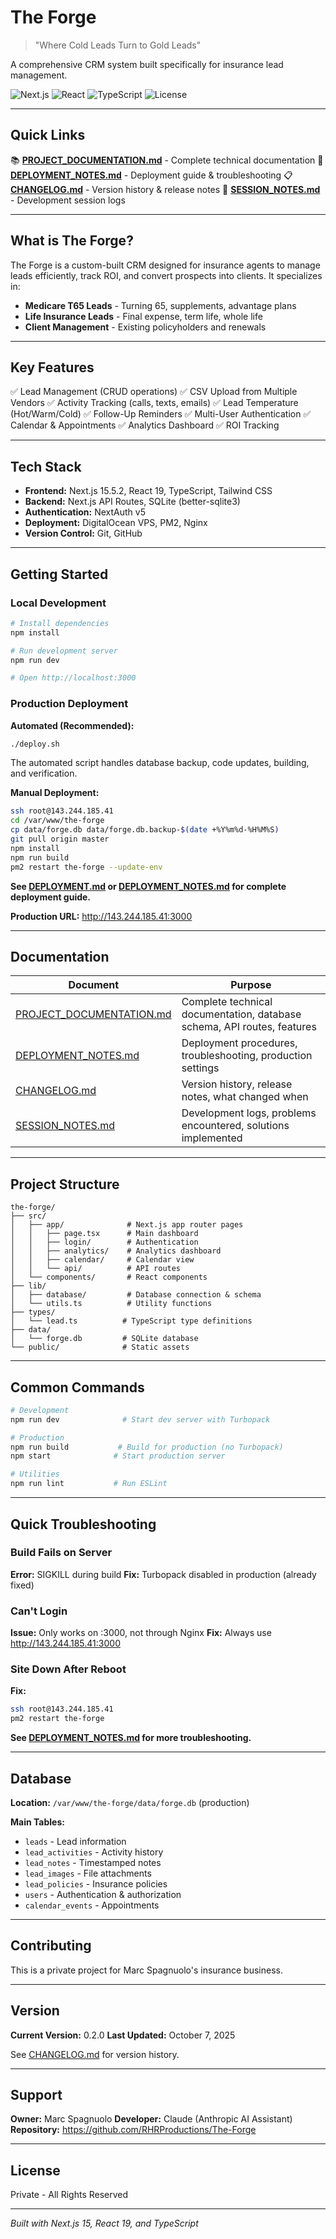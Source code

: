 # The Forge

> "Where Cold Leads Turn to Gold Leads"

A comprehensive CRM system built specifically for insurance lead management.

![Next.js](https://img.shields.io/badge/Next.js-15.5.2-black)
![React](https://img.shields.io/badge/React-19-blue)
![TypeScript](https://img.shields.io/badge/TypeScript-5-blue)
![License](https://img.shields.io/badge/license-Private-red)

---

## Quick Links

📚 **[PROJECT_DOCUMENTATION.md](./PROJECT_DOCUMENTATION.md)** - Complete technical documentation
🚀 **[DEPLOYMENT_NOTES.md](./DEPLOYMENT_NOTES.md)** - Deployment guide & troubleshooting
📋 **[CHANGELOG.md](./CHANGELOG.md)** - Version history & release notes
📝 **[SESSION_NOTES.md](./SESSION_NOTES.md)** - Development session logs

---

## What is The Forge?

The Forge is a custom-built CRM designed for insurance agents to manage leads efficiently, track ROI, and convert prospects into clients. It specializes in:

- **Medicare T65 Leads** - Turning 65, supplements, advantage plans
- **Life Insurance Leads** - Final expense, term life, whole life
- **Client Management** - Existing policyholders and renewals

---

## Key Features

✅ Lead Management (CRUD operations)
✅ CSV Upload from Multiple Vendors
✅ Activity Tracking (calls, texts, emails)
✅ Lead Temperature (Hot/Warm/Cold)
✅ Follow-Up Reminders
✅ Multi-User Authentication
✅ Calendar & Appointments
✅ Analytics Dashboard
✅ ROI Tracking

---

## Tech Stack

- **Frontend:** Next.js 15.5.2, React 19, TypeScript, Tailwind CSS
- **Backend:** Next.js API Routes, SQLite (better-sqlite3)
- **Authentication:** NextAuth v5
- **Deployment:** DigitalOcean VPS, PM2, Nginx
- **Version Control:** Git, GitHub

---

## Getting Started

### Local Development

```bash
# Install dependencies
npm install

# Run development server
npm run dev

# Open http://localhost:3000
```

### Production Deployment

**Automated (Recommended):**
```bash
./deploy.sh
```

The automated script handles database backup, code updates, building, and verification.

**Manual Deployment:**
```bash
ssh root@143.244.185.41
cd /var/www/the-forge
cp data/forge.db data/forge.db.backup-$(date +%Y%m%d-%H%M%S)
git pull origin master
npm install
npm run build
pm2 restart the-forge --update-env
```

**See [DEPLOYMENT.md](./DEPLOYMENT.md) or [DEPLOYMENT_NOTES.md](./DEPLOYMENT_NOTES.md) for complete deployment guide.**

**Production URL:** http://143.244.185.41:3000

---

## Documentation

| Document | Purpose |
|----------|---------|
| [PROJECT_DOCUMENTATION.md](./PROJECT_DOCUMENTATION.md) | Complete technical documentation, database schema, API routes, features |
| [DEPLOYMENT_NOTES.md](./DEPLOYMENT_NOTES.md) | Deployment procedures, troubleshooting, production settings |
| [CHANGELOG.md](./CHANGELOG.md) | Version history, release notes, what changed when |
| [SESSION_NOTES.md](./SESSION_NOTES.md) | Development logs, problems encountered, solutions implemented |

---

## Project Structure

```
the-forge/
├── src/
│   ├── app/              # Next.js app router pages
│   │   ├── page.tsx      # Main dashboard
│   │   ├── login/        # Authentication
│   │   ├── analytics/    # Analytics dashboard
│   │   ├── calendar/     # Calendar view
│   │   └── api/          # API routes
│   └── components/       # React components
├── lib/
│   ├── database/         # Database connection & schema
│   └── utils.ts          # Utility functions
├── types/
│   └── lead.ts          # TypeScript type definitions
├── data/
│   └── forge.db         # SQLite database
└── public/              # Static assets
```

---

## Common Commands

```bash
# Development
npm run dev              # Start dev server with Turbopack

# Production
npm run build           # Build for production (no Turbopack)
npm start              # Start production server

# Utilities
npm run lint           # Run ESLint
```

---

## Quick Troubleshooting

### Build Fails on Server
**Error:** SIGKILL during build
**Fix:** Turbopack disabled in production (already fixed)

### Can't Login
**Issue:** Only works on :3000, not through Nginx
**Fix:** Always use http://143.244.185.41:3000

### Site Down After Reboot
**Fix:**
```bash
ssh root@143.244.185.41
pm2 restart the-forge
```

**See [DEPLOYMENT_NOTES.md](./DEPLOYMENT_NOTES.md) for more troubleshooting.**

---

## Database

**Location:** `/var/www/the-forge/data/forge.db` (production)

**Main Tables:**
- `leads` - Lead information
- `lead_activities` - Activity history
- `lead_notes` - Timestamped notes
- `lead_images` - File attachments
- `lead_policies` - Insurance policies
- `users` - Authentication & authorization
- `calendar_events` - Appointments

---

## Contributing

This is a private project for Marc Spagnuolo's insurance business.

---

## Version

**Current Version:** 0.2.0
**Last Updated:** October 7, 2025

See [CHANGELOG.md](./CHANGELOG.md) for version history.

---

## Support

**Owner:** Marc Spagnuolo
**Developer:** Claude (Anthropic AI Assistant)
**Repository:** https://github.com/RHRProductions/The-Forge

---

## License

Private - All Rights Reserved

---

*Built with Next.js 15, React 19, and TypeScript*

